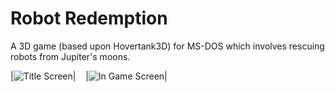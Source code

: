 Robot Redemption
================

A 3D game (based upon Hovertank3D) for MS-DOS which involves rescuing robots from Jupiter's moons.

|![Title Screen](screenshots/robred1.png)|&nbsp;&nbsp;&nbsp;&nbsp;|![In Game Screen](screenshots/robred2.png)|
